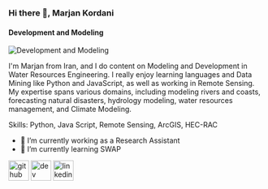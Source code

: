 ### Hi there 👋, Marjan Kordani
#### Development and Modeling
![Development and Modeling](https://drive.google.com/file/d/1pozu_Y9xDI7FE9qQDEF-oW65RK6DlJTy/view?usp=drive_link)

I'm Marjan from Iran, and I do content on Modeling and Development in Water Resources Engineering. I really enjoy learning languages and Data Mining like Python and JavaScript, as well as working in Remote Sensing. My expertise spans various domains, including modeling rivers and coasts, forecasting natural disasters, hydrology modeling, water resources management, and Climate Modeling.

Skills: Python, Java Script, Remote Sensing, ArcGIS, HEC-RAC

- 🔭 I’m currently working as a Research Assistant 
- 🌱 I’m currently learning SWAP 


[<img src='https://cdn.jsdelivr.net/npm/simple-icons@3.0.1/icons/github.svg' alt='github' height='40'>](https://github.com/marjankordani)  [<img src='https://cdn.jsdelivr.net/npm/simple-icons@3.0.1/icons/dev-dot-to.svg' alt='dev' height='40'>](https://dev.to/marjankordani)  [<img src='https://cdn.jsdelivr.net/npm/simple-icons@3.0.1/icons/linkedin.svg' alt='linkedin' height='40'>](https://www.linkedin.com/in/www.linkedin.com/in/marjan-kordani/)  




